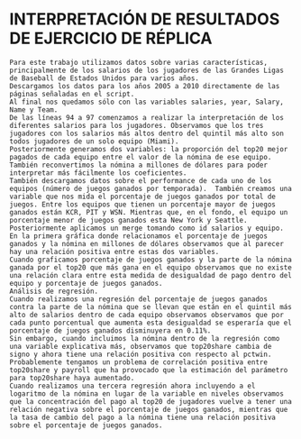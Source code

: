 # INTERPRETACIÓN DE RESULTADOS DE EJERCICIO DE RÉPLICA

    Para este trabajo utilizamos datos sobre varias características, principalmente de los salarios de los jugadores de las Grandes Ligas de Baseball de Estados Unidos para varios años. 
    Descargamos los datos para los años 2005 a 2010 directamente de las páginas señaladas en el script. 
    Al final nos quedamos sólo con las variables salaries, year, Salary, Name y Team.
    De las líneas 94 a 97 comenzamos a realizar la interpretación de los diferentes salarios para los jugadores. Observamos que los tres jugadores con los salarios más altos dentro del quintil más alto son todos jugadores de un solo equipo (Miami).
    Posteriormente generamos dos variables: la proporción del top20 mejor pagados de cada equipo entre el valor de la nómina de ese equipo. También reconvertimos la nómina a millones de dólares para poder interpretar más fácilmente los coeficientes. 
    También descargamos datos sobre el performance de cada uno de los equipos (número de juegos ganados por temporada).  También creamos una variable que nos mida el porcentaje de juegos ganados por total de juegos. Entre los equipos que tienen un porcentaje mayor de juegos ganados están KCR, PIT y WSN. Mientras que, en el fondo, el equipo un porcentaje menor de juegos ganados esta New York y Seattle. 
    Posteriormente aplicamos un merge tomando como id salarios y equipo. En la primera gráfica donde relacionamos el porcentaje de juegos ganados y la nómina en millones de dólares observamos que al parecer hay una relación positiva entre estas dos variables. 
    Cuando graficamos porcentaje de juegos ganados y la parte de la nómina ganada por el top20 que más gana en el equipo observamos que no existe una relación clara entre esta medida de desigualdad de pago dentro del equipo y porcentaje de juegos ganados. 
    Análisis de regresión.
    Cuando realizamos una regresión del porcentaje de juegos ganados contra la parte de la nómina que se llevan que están en el quintil más alto de salarios dentro de cada equipo observamos observamos que por cada punto porcentual que aumenta esta desigualdad se esperaría que el porcentaje de juegos ganados disminuyera en 0.11%. 
    Sin embargo, cuando incluimos la nómina dentro de la regresión como una variable explicativa más, observamos que top20share cambia de signo y ahora tiene una relación positiva con respecto al pctwin. Probablemente tengamos un problema de correlación positiva entre top20share y payroll que ha provocado que la estimación del parámetro para top20share haya aumentado. 
    Cuando realizamos una tercera regresión ahora incluyendo a el logaritmo de la nómina en lugar de la variable en niveles observamos que la concentración del pago al top20 de jugadores vuelve a tener una relación negativa sobre el porcentaje de juegos ganados, mientras que la tasa de cambio del pago a la nómina tiene una relación positiva sobre el porcentaje de juegos ganados.
